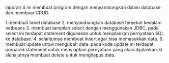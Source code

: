laporan 4 ini membuat program dengan menyambungkan dalam database dan membuar CRUD. 

1.membuat tabel database 
2. menyambungkan database tersebut kedalam netbeans
3.  membuat tampilan select dengan menggunakan JDBC. 
    pada select ini terdapat statement digunakan untuk menjalankan pernyataan SQL ke database. 
4. selanjutnya membuat insert agar bisa memasukkan data. 
5. membuat update untuk mengubah data. pada kode update ini terdapat prepared statement untuk menyiapkan pernyataan yang akan dijalankan. 
6. slenajutnya membuat delete untuk menghapus data. 